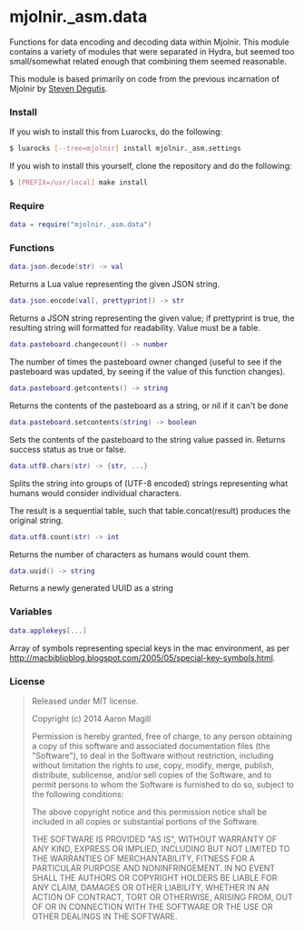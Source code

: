 mjolnir._asm.data
=================

Functions for data encoding and decoding data within Mjolnir.  This module contains a variety
of modules that were separated in Hydra, but seemed too small/somewhat related enough that
combining them seemed reasonable.

This module is based primarily on code from the previous incarnation of Mjolnir by [Steven Degutis](https://github.com/sdegutis/).

### Install

If you wish to install this from Luarocks, do the following:

~~~bash
$ luarocks [--tree=mjolnir] install mjolnir._asm.settings
~~~

If you wish to install this yourself, clone the repository and do the following:

~~~bash
$ [PREFIX=/usr/local] make install
~~~

### Require

~~~lua
data = require("mjolnir._asm.data")
~~~

### Functions

~~~lua
data.json.decode(str) -> val
~~~
Returns a Lua value representing the given JSON string.

~~~lua
data.json.encode(val[, prettyprint]) -> str
~~~
Returns a JSON string representing the given value; if prettyprint is true, the resulting string will formatted for readability.  Value must be a table.

~~~lua
data.pasteboard.changecount() -> number
~~~
The number of times the pasteboard owner changed
(useful to see if the pasteboard was updated, by seeing if the value of this function changes).

~~~lua
data.pasteboard.getcontents() -> string
~~~
Returns the contents of the pasteboard as a string, or nil if it can't be done

~~~lua
data.pasteboard.setcontents(string) -> boolean
~~~
Sets the contents of the pasteboard to the string value passed in.  Returns success status as true or false.

~~~lua
data.utf8.chars(str) -> {str, ...}
~~~
Splits the string into groups of (UTF-8 encoded) strings representing what humans would consider individual characters.

The result is a sequential table, such that table.concat(result) produces the original string.

~~~lua
data.utf8.count(str) -> int
~~~
Returns the number of characters as humans would count them.

~~~lua
data.uuid() -> string
~~~
Returns a newly generated UUID as a string

### Variables

~~~lua
data.applekeys[...]
~~~
Array of symbols representing special keys in the mac environment, as per http://macbiblioblog.blogspot.com/2005/05/special-key-symbols.html.

### License

> Released under MIT license.
>
> Copyright (c) 2014 Aaron Magill
>
> Permission is hereby granted, free of charge, to any person obtaining a copy
> of this software and associated documentation files (the "Software"), to deal
> in the Software without restriction, including without limitation the rights
> to use, copy, modify, merge, publish, distribute, sublicense, and/or sell
> copies of the Software, and to permit persons to whom the Software is
> furnished to do so, subject to the following conditions:
>
> The above copyright notice and this permission notice shall be included in
> all copies or substantial portions of the Software.
>
> THE SOFTWARE IS PROVIDED "AS IS", WITHOUT WARRANTY OF ANY KIND, EXPRESS OR
> IMPLIED, INCLUDING BUT NOT LIMITED TO THE WARRANTIES OF MERCHANTABILITY,
> FITNESS FOR A PARTICULAR PURPOSE AND NONINFRINGEMENT. IN NO EVENT SHALL THE
> AUTHORS OR COPYRIGHT HOLDERS BE LIABLE FOR ANY CLAIM, DAMAGES OR OTHER
> LIABILITY, WHETHER IN AN ACTION OF CONTRACT, TORT OR OTHERWISE, ARISING FROM,
> OUT OF OR IN CONNECTION WITH THE SOFTWARE OR THE USE OR OTHER DEALINGS IN
> THE SOFTWARE.
